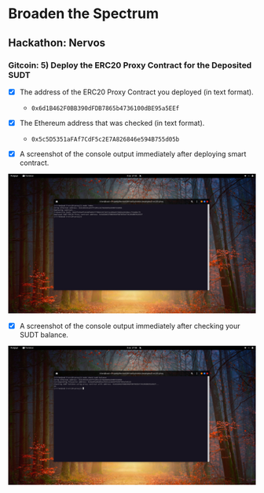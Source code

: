 # Broaden the Spectrum
## Hackathon: Nervos
### Gitcoin: 5) Deploy the ERC20 Proxy Contract for the Deposited SUDT

- [x] The address of the ERC20 Proxy Contract you deployed (in text format).
  - `0x6d1B462F0BB390dFDB7865b4736100dBE95a5EEf`

- [x] The Ethereum address that was checked (in text format).
  - `0x5c5D5351aFAf7CdF5c2E7A826846e594B755d05b`

- [x] A screenshot of the console output immediately after deploying smart contract.

![Deploying](deploying.png?raw=true "Deploying")

- [x] A screenshot of the console output immediately after checking your SUDT balance.

![Balance](balance.png?raw=true "Balance")